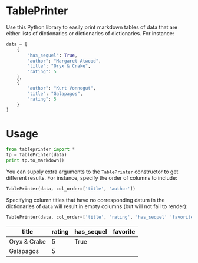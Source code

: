 # TablePrinter

Use this Python library to easily print markdown tables of data that are either lists of dictionaries or dictionaries of dictionaries. For instance:

```python
data = [
    {
        "has_sequel": True,
        "author": "Margaret Atwood",
        "title": "Oryx & Crake",
        "rating": 5
    },
    {
        "author": "Kurt Vonnegut",
        "title": "Galapagos",
        "rating": 5
    }
]
```

# Usage

```python
from tableprinter import *
tp = TablePrinter(data)
print tp.to_markdown()
```

You can supply extra arguments to the `TablePrinter` constructor to get different results. For instance, specify the order of columns to include:

```python
TablePrinter(data, col_order=['title', 'author'])
```

Specifying column titles that have no corresponding datum in the dictionaries of `data` will result in empty columns (but will not fail to render):

```python
TablePrinter(data, col_order=['title', 'rating', 'has_sequel' 'favorite'])
```

|title|rating|has_sequel|favorite|
|-----|-----|-----|-----|
| Oryx & Crake|5|True| |
| Galapagos|5|| |
